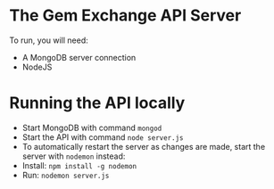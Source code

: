 # The Gem Exchange API Server

To run, you will need:

- A MongoDB server connection
- NodeJS

# Running the API locally

- Start MongoDB with command `mongod`
- Start the API with command `node server.js`
- To automatically restart the server as changes are made, start the server with `nodemon` instead:
- Install: `npm install -g nodemon`
- Run: `nodemon server.js`
